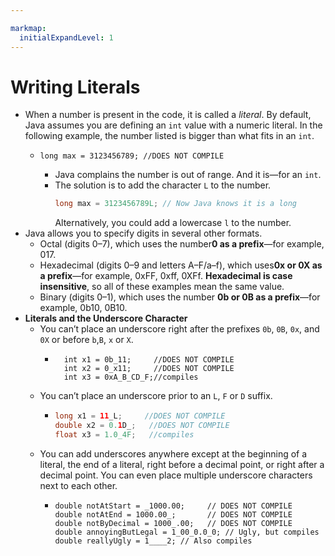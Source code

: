 ```yaml
---

markmap:
  initialExpandLevel: 1
---
```

# **Writing Literals**
- When a number is present in the code, it is called a _literal_. By
default, Java assumes you are defining an `int` value with a
numeric literal. In the following example, the number listed is
bigger than what fits in an `int`.
  -   ```
      long max = 3123456789; //DOES NOT COMPILE
      ```
      - Java complains the number is out of range. And it is—for an `int`.
      - The solution is to add the character `L` to the number.
        ```java
        long max = 3123456789L; // Now Java knows it is a long
        ```
        Alternatively, you could add a lowercase `l` to the number.
- Java allows you to specify digits in several other formats.
  - Octal (digits 0–7), which uses the number**0 as a prefix**—for
example, 017.
  - Hexadecimal (digits 0–9 and letters A–F/a–f), which uses**0x or 0X 
  as a prefix**—for example, 0xFF, 0xff, 0XFf. **Hexadecimal is
   case insensitive**, so all of these examples mean the same value.
  - Binary (digits 0–1), which uses the number **0b or 0B as a
   prefix**—for example, 0b10, 0B10.
- **Literals and the Underscore Character**
  - You can’t place an underscore right after the prefixes `0b`, `0B`, 
  `0x`, and `0X` or before `b`,`B`, `x` or `X`.
    - ```
        int x1 = 0b_11;     //DOES NOT COMPILE
        int x2 = 0_x11;     //DOES NOT COMPILE
        int x3 = 0xA_B_CD_F;//compiles
        ```
  - You can’t place an underscore prior to an `L`, `F` or `D` suffix.
    - ```java
      long x1 = 11_L;     //DOES NOT COMPILE
      double x2 = 0.1D_;   //DOES NOT COMPILE
      float x3 = 1.0_4F;   //compiles
      ```
  - You can add underscores anywhere except at the beginning of a
  literal, the end of a literal, right before a decimal point, or right 
  after a decimal point. You can even place multiple underscore
  characters next to each other.
    - ```
      double notAtStart = _1000.00;     // DOES NOT COMPILE
      double notAtEnd = 1000.00_;       // DOES NOT COMPILE
      double notByDecimal = 1000_.00;   // DOES NOT COMPILE
      double annoyingButLegal = 1_00_0.0_0; // Ugly, but compiles
      double reallyUgly = 1____2; // Also compiles
      ```